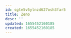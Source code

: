 ```yaml
---
id: sgte5v5ylnzd627osh3far5
title: Zeno
desc: ''
updated: 1655452160185
created: 1655452160185
---
```


